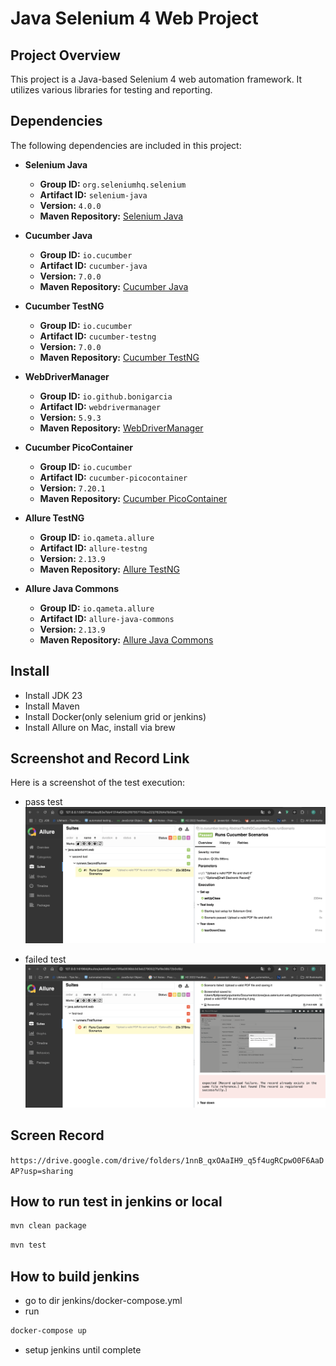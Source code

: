 # Java Selenium 4 Web Project

## Project Overview

This project is a Java-based Selenium 4 web automation framework. It utilizes various libraries for testing and reporting.

## Dependencies

The following dependencies are included in this project:

- **Selenium Java**
    - **Group ID:** `org.seleniumhq.selenium`
    - **Artifact ID:** `selenium-java`
    - **Version:** `4.0.0`
    - **Maven Repository:** [Selenium Java](https://mvnrepository.com/artifact/org.seleniumhq.selenium/selenium-java)

- **Cucumber Java**
    - **Group ID:** `io.cucumber`
    - **Artifact ID:** `cucumber-java`
    - **Version:** `7.0.0`
    - **Maven Repository:** [Cucumber Java](https://mvnrepository.com/artifact/io.cucumber/cucumber-java)

- **Cucumber TestNG**
    - **Group ID:** `io.cucumber`
    - **Artifact ID:** `cucumber-testng`
    - **Version:** `7.0.0`
    - **Maven Repository:** [Cucumber TestNG](https://mvnrepository.com/artifact/io.cucumber/cucumber-testng)

- **WebDriverManager**
    - **Group ID:** `io.github.bonigarcia`
    - **Artifact ID:** `webdrivermanager`
    - **Version:** `5.9.3`
    - **Maven Repository:** [WebDriverManager](https://mvnrepository.com/artifact/io.github.bonigarcia/webdrivermanager)

- **Cucumber PicoContainer**
    - **Group ID:** `io.cucumber`
    - **Artifact ID:** `cucumber-picocontainer`
    - **Version:** `7.20.1`
    - **Maven Repository:** [Cucumber PicoContainer](https://mvnrepository.com/artifact/io.cucumber/cucumber-picocontainer)

- **Allure TestNG**
    - **Group ID:** `io.qameta.allure`
    - **Artifact ID:** `allure-testng`
    - **Version:** `2.13.9`
    - **Maven Repository:** [Allure TestNG](https://mvnrepository.com/artifact/io.qameta.allure/allure-testng)

- **Allure Java Commons**
    - **Group ID:** `io.qameta.allure`
    - **Artifact ID:** `allure-java-commons`
    - **Version:** `2.13.9`
    - **Maven Repository:** [Allure Java Commons](https://mvnrepository.com/artifact/io.qameta.allure/allure-java-commons)

## Install ##
- Install JDK 23
- Install Maven
- Install Docker(only selenium grid or jenkins)
- Install Allure on Mac, install via brew

## Screenshot and Record Link

Here is a screenshot of the test execution:

- pass test
![Test Execution Screenshot](images/allure.png)

- failed test
![Test Execution Screenshot](images/allure-failed.png)

## Screen Record
`https://drive.google.com/drive/folders/1nnB_qxOAaIH9_q5f4ugRCpwO0F6AaDAP?usp=sharing`

## How to run test in jenkins or local
```bash
mvn clean package
```
```bash
mvn test
```

## How to build jenkins
- go to dir jenkins/docker-compose.yml
- run
```bash
docker-compose up
```
- setup jenkins until complete